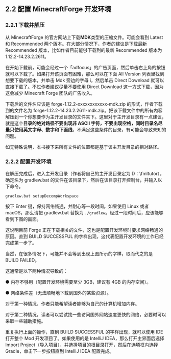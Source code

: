 ## 2.2 配置 MinecraftForge 开发环境

### **2.2.1 下载并解压**

从 MinecraftForge 的官方网站上下载**MDK**类型的压缩文件。可能会看到 Latest 和 Recommended 两个版本。在大部分情况下，作者的建议是下载最新 Recommended 版本，比如作者目前能够下载到的最新 Recommended 版本为 1.12.2-14.23.2.2611。

在开始下载前，可能会经过一个「adfocus」的广告页面，然后单击右上角的按钮就可以下载了。如果打开该页面有困难，那么可以在下面 All Version 列表里找到想要下载的版本，并单击 Mdk 旁边的字母 i，然后单击 Direct Download 就可以直接下载了。不过作者建议尽量不要使用 Direct Download 这一方式下载，因为这会减少 Minecraft Forge 团队的广告收入。

下载后的文件名应该是 forge-1.12.2-xxxxxxxxxxxx-mdk.zip 的形式，作者下载到的文件名为 forge-1.12.2-14.23.2.2611-mdk.zip。把该下载文件中的所有内容解压到一个你想要作为主开发目录的文件夹下。这里对于主开发目录有一点建议，就是这个**目录的绝对路径不要出现非 ASCII 字符，不要出现空格，同时目录名尽量只使用英文字母、数字和下画线**。不满足这些条件的目录，有可能会导致未知的问题。

如无特殊说明，本书接下来所有文件的位置都是基于该主开发目录的相对路径。

### **2.2.2 配置开发环境**

在解压完成后，进入主开发目录（作者将自己的主开发目录定为 D：\fmltutor），确定名为 gradlew.bat 的文件在该目录下，然后在该目录打开控制台，并输入以下命令。

```
gradlew.bat setupDecompWorkspace
```

按下 Enter 键，保持网络畅通，并耐心等一段时间。如果使用 Linux 或者 macOS，那么请把 gradlew.bat 替换为  `./gradlew`。经过一段时间后，应该能够看到下图的画面。

这说明目前 Forge 正在下载相关的文件，这也是配置开发环境时要求网络畅通的原因。直到 BUILD SUCCESSFUL 的字样出现，这代表配置开发环境的工作已经完成第一步了。

当然，在很多情况下，可能并不会等到出现上图所示的字样，取而代之的是 BUILD FAILED。

这通常是以下两种情况导致的：

● 内存不够用（配置开发环境需要至少 3GB，建议有 4GB 的内存空间）。

● 网络条件差（无法顺畅地下载到国外的某些资源）。

对于第一种情况，作者只能希望读者能够为自己的计算机增加内存。

对于第二种情况，读者可以尝试找一些访问国外网站速度更快的网络，必要时可以采取一些辅助措施。

重复执行上面的操作，直到 BUILD SUCCESSFUL 的字样出现，就可以使用 IDE 打开整个 Mod 开发项目了。如果使用的是 IntelliJ IDEA，那么打开主界面后选择 Import Project（导入项目），并选择项目的根目录打开，然后在选项框内选择 Gradle，单击下一步按钮直到 IntelliJ IDEA 配置完成。